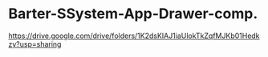 # Barter-SSystem-App-Drawer-comp.

https://drive.google.com/drive/folders/1K2dsKIAJ1iaUlokTkZqfMJKb01Hedkzy?usp=sharing
